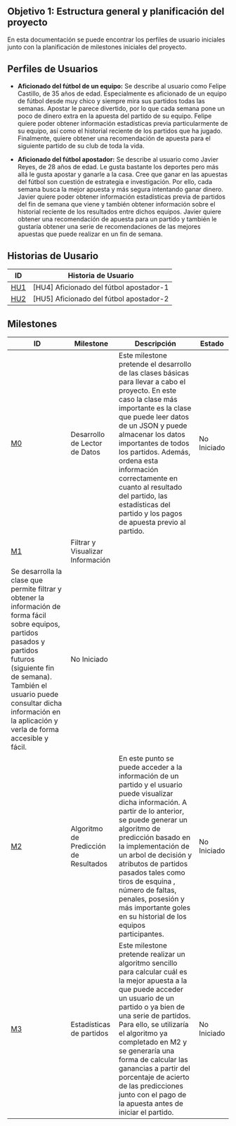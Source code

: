 ## Objetivo 1: Estructura general y planificación del proyecto
En esta documentación se puede encontrar los perfiles de usuario iniciales junto con la planificación de milestones iniciales del proyecto.


## Perfiles de Usuarios
 
 -  **Aficionado del fútbol de un equipo:** Se describe al usuario como Felipe Castillo, de 35 años de edad. Especialmente es aficionado de un equipo de fútbol desde muy chico y siempre mira sus partidos todas las semanas. Apostar le parece divertido, por lo que cada semana pone un poco de dinero extra en la apuesta del partido de su equipo.  Felipe quiere poder obtener información estadísticas previa particularmente de su equipo, así como el historial reciente de los partidos que ha jugado. Finalmente, quiere obtener una recomendación de apuesta para el siguiente partido de su club de toda la vida.
 
 -  **Aficionado del fútbol apostador:** Se describe al usuario como Javier Reyes, de 28 años de edad. Le gusta bastante los deportes pero más allá le gusta apostar y ganarle a la casa. Cree que ganar en  las apuestas del fútbol son cuestión de estrategia e investigación. Por ello, cada semana busca la mejor apuesta y más segura intentando ganar dinero. Javier quiere poder obtener información estadísticas previa de partidos del fin de semana que viene y también obtener información sobre el historial reciente de los resultados entre dichos equipos. Javier quiere obtener una recomendación de apuesta para un partido y también le gustaría obtener una serie de recomendaciones de las mejores apuestas que puede realizar en un fin de semana.

## Historias de Uusario
|ID | Historia de Usuario| 
|--|--|
|[HU1](https://github.com/sorozcov/proyecto-iv-ugr/issues/5)|[HU4] Aficionado del fútbol apostador-1|
|[HU2](https://github.com/sorozcov/proyecto-iv-ugr/issues/6)| [HU5] Aficionado del fútbol apostador-2|

## Milestones

|ID | Milestone | Descripción | Estado|
|--|--|--|--|
|[M0](https://github.com/sorozcov/proyecto-iv-ugr/milestone/1)| Desarrollo de Lector de Datos | Este milestone pretende el desarrollo de las clases básicas para llevar a cabo el proyecto. En este caso la clase más importante es la clase que puede leer datos de un JSON y puede almacenar los datos importantes de todos los partidos. Además, ordena esta información correctamente en cuanto al resultado del partido, las estadísticas del partido y  los pagos de apuesta previo al partido. | No Iniciado
|[M1](https://github.com/sorozcov/proyecto-iv-ugr/milestone/2)| Filtrar y Visualizar Información |
Se desarrolla la clase que permite filtrar y obtener la información de forma fácil sobre equipos, partidos pasados y partidos futuros (siguiente fin de semana). También el usuario puede consultar dicha información en la aplicación y verla de forma accesible y fácil.| No Iniciado
|[M2](https://github.com/sorozcov/proyecto-iv-ugr/milestone/3)| Algoritmo de Predicción de Resultados| En este punto se puede acceder a la información de un partido y el usuario puede visualizar dicha información. A partir de lo anterior, se puede generar un algoritmo de predicción basado en la implementación de un arbol de decisión y atributos de partidos pasados tales como tiros de esquina , número de faltas, penales, posesión y más importante goles en su historial de los equipos participantes.| No Iniciado
|[M3](https://github.com/sorozcov/proyecto-iv-ugr/milestone/4)| Estadísticas de partidos | Este milestone pretende realizar un algoritmo sencillo para calcular cuál es la mejor apuesta a la que puede acceder un usuario de un partido o ya bien de una serie de partidos. Para ello, se utilizaría el algoritmo ya completado en M2 y se generaría una forma de calcular las ganancias a partir del porcentaje de acierto de las predicciones junto con el pago de la apuesta antes de iniciar el partido.| No Iniciado

